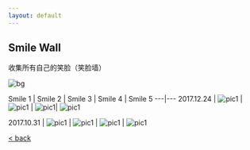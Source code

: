 ```yaml
---
layout: default
---
```


## Smile Wall

收集所有自己的笑脸（笑脸墙）

![bg][image-1]

Smile 1 | Smile 2 | Smile 3 | Smile 4 | Smile 5
---|---
2017.12.24 | ![pic1](assets/pic/IMG_2.JPG) | ![pic1](assets/pic/IMG_3.JPG) | ![pic1](assets/pic/IMG_4.JPG)| ![pic1](assets/pic/IMG_1.JPG)

2017.10.31 | ![pic1](assets/pic/IMG_5.JPG)  | ![pic1](assets/pic/IMG_6.JPG)  | ![pic1](assets/pic/IMG_7.JPG)  | ![pic1](assets/pic/IMG_8.JPG) 


[\<   back][1]

[1]:	./

[image-1]:	assets/pic/empty.png